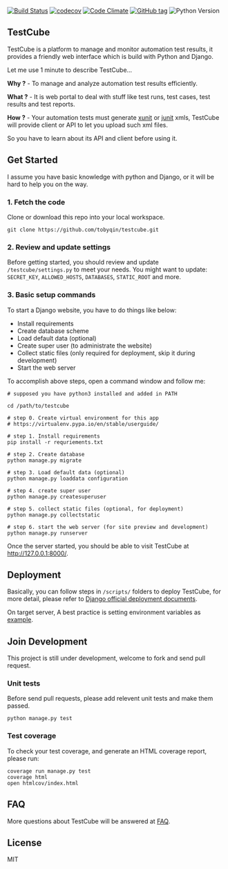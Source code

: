 [![Build Status](https://img.shields.io/travis/tobyqin/testcube.svg)](https://travis-ci.org/tobyqin/testcube) 
[![codecov](https://codecov.io/gh/tobyqin/testcube/branch/master/graph/badge.svg)](https://codecov.io/gh/tobyqin/testcube)
[![Code Climate](https://img.shields.io/codeclimate/github/tobyqin/testcube.svg)](https://codeclimate.com/github/tobyqin/testcube)
[![GitHub tag](https://img.shields.io/github/tag/tobyqin/testcube.svg)](https://github.com/tobyqin/testcube/releases) 
![Python Version](https://img.shields.io/badge/python-3.5-green.svg)

## TestCube

TestCube is a platform to manage and monitor automation test results, it provides a friendly web interface which is build with Python and Django.

Let me use 1 minute to describe TestCube...

**Why ?** - To manage and analyze automation test results efficiently.

**What ?** - It is web portal to deal with stuff like test runs, test cases, test results and test reports.

**How ?** - Your automation tests must generate [xunit](http://reflex.gforge.inria.fr/xunit.html#xunitReport)  or [junit](http://llg.cubic.org/docs/junit/) xmls, TestCube will provide client or API to let you upload such xml files.

So you have to learn about its API and client before using it.


## Get Started

I assume you have basic knowledge with python and Django, or it will be hard to help you on the way.

### 1. Fetch the code
Clone or download this repo into your local workspace.
```
git clone https://github.com/tobyqin/testcube.git
```

### 2. Review and update settings
Before getting started, you should review and update `/testcube/settings.py` to meet your needs. You might want to update: `SECRET_KEY`, `ALLOWED_HOSTS`, `DATABASES`, `STATIC_ROOT` and more.

### 3. Basic setup commands

To start a Django website, you have to do  things like below:
- Install requirements
- Create database scheme
- Load default data (optional)
- Create super user (to administrate the website)
- Collect static files (only required for deployment, skip it during development)
- Start the web server

To accomplish above steps, open a command window and follow me:

```shell
# supposed you have python3 installed and added in PATH

cd /path/to/testcube

# step 0. Create virtual environment for this app
# https://virtualenv.pypa.io/en/stable/userguide/

# step 1. Install requirements
pip install -r requriements.txt

# step 2. Create database
python manage.py migrate

# step 3. Load default data (optional)
python manage.py loaddata configuration

# step 4. create super user
python manage.py createsuperuser

# step 5. collect static files (optional, for deployment)
python manage.py collectstatic

# step 6. start the web server (for site preview and development)
python manage.py runserver
```

Once the server started, you should be able to visit TestCube at http://127.0.0.1:8000/. 

## Deployment

Basically, you can follow steps in `/scripts/` folders to deploy TestCube, for more detail, please refer to [Django official deployment documents](https://docs.djangoproject.com/en/1.11/howto/deployment/).

On target server, A best practice is setting environment variables as [example](/env.example).

## Join Development

This project is still under development, welcome to fork and send pull request.

### Unit tests

Before send pull requests, please add relevent unit tests and make them passed.

```
python manage.py test
```

### Test coverage

To check your test coverage, and generate an HTML coverage report, please run:
```
coverage run manage.py test
coverage html
open htmlcov/index.html
```

## FAQ

More questions about TestCube will be answered at  [FAQ](/testcube/static/docs/faq.md).

## License
MIT
